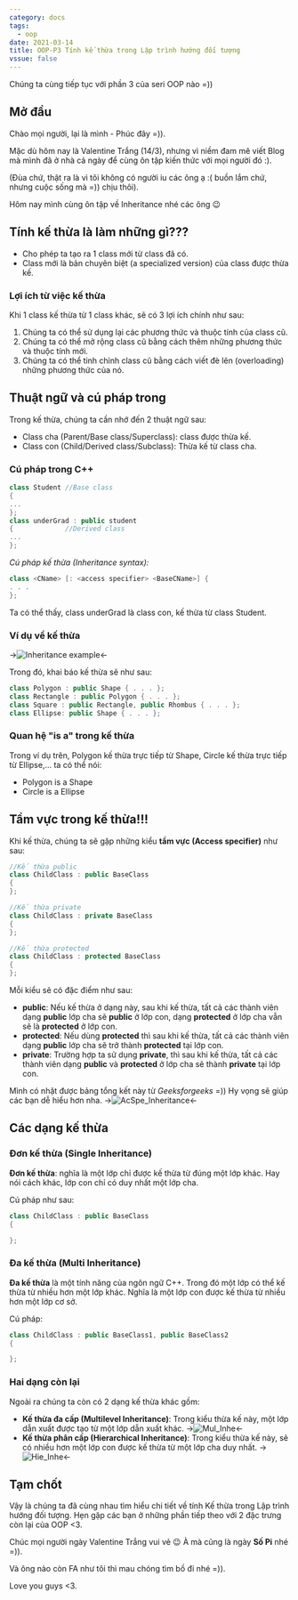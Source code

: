 ```yaml
---
category: docs
tags:
  - oop
date: 2021-03-14
title: OOP-P3 Tính kế thừa trong Lập trình hướng đối tượng
vssue: false
---
```


Chúng ta cùng tiếp tục với phần 3 của seri OOP nào =))

<!-- more -->
## Mở đầu
Chào mọi người, lại là mình - Phúc đây =)).

Mặc dù hôm nay là Valentine Trắng (14/3), nhưng vì niềm đam mê viết Blog mà mình
đã ở nhà cả ngày để cùng ôn tập kiến thức với mọi người đó :).

(Đùa chứ, thật ra là vì tôi không có người iu các ông ạ :( buồn lắm chứ, nhưng cuộc sống mà =)) chịu thôi).

Hôm nay mình cùng ôn tập về Inheritance nhé các ông :wink:

## Tính kế thừa là làm những gì???
- Cho phép ta tạo ra 1 class mới từ class đã có.
- Class mới là bản chuyên biệt (a specialized version) của class được thừa kế.

### Lợi ích từ việc kế thừa
Khi 1 class kế thừa từ 1 class khác, sẽ có 3 lợi ích chính như sau:
1. Chúng ta có thể sử dụng lại các phương thức và thuộc tính của class cũ.
2. Chúng ta có thể mở rộng class cũ bằng cách thêm những phương thức và thuộc tính mới.
3. Chúng ta có thể tinh chỉnh class cũ bằng cách viết đè lên (overloading) những phương thức của nó.

## Thuật ngữ và cú pháp trong
Trong kế thừa, chúng ta cần nhớ đến 2 thuật ngữ sau:
- Class cha (Parent/Base class/Superclass): class được thừa kế.
- Class con (Child/Derived class/Subclass): Thừa kế từ class cha.

### Cú pháp trong C++

```cpp
class Student //Base class
{
...
};
class underGrad : public student
{             //Derived class
...
};
```

*Cú pháp kế thừa (Inheritance syntax):*
```cpp
class <CName> [: <access specifier> <BaseCName>] {
. . .
};
```
Ta có thể thấy, class underGrad là class con, kế thừa từ class Student.

### Ví dụ về kế thừa
->![Inheritance example](https://images2.imgbox.com/8d/90/q5Pgh4WB_o.png)<-

Trong đó, khai báo kế thừa sẽ như sau:
```cpp
class Polygon : public Shape { . . . };
class Rectangle : public Polygon { . . . };
class Square : public Rectangle, public Rhombus { . . . };
class Ellipse: public Shape { . . . };
```
### Quan hệ "is a" trong kế thừa
Trong ví dụ trên, Polygon kế thừa trực tiếp từ Shape, Circle kế thừa trực tiếp từ Ellipse,... ta có thể nói:
- Polygon is a Shape
- Circle is a Ellipse

## Tầm vực trong kế thừa!!!
Khi kế thừa, chúng ta sẽ gặp những kiểu **tầm vực (Access specifier)** như sau:
```cpp
//Kế thừa public
class ChildClass : public BaseClass
{
};

//Kế thừa private
class ChildClass : private BaseClass
{
};

//Kế thừa protected
class ChildClass : protected BaseClass
{
};
```

Mỗi kiểu sẽ có đặc điểm như sau:
- **public**: Nếu kế thừa ở dạng này, sau khi kế thừa, tất cả các thành viên dạng **public** lớp cha
sẽ **public** ở lớp con, dạng **protected** ở lớp cha vẫn sẽ là **protected** ở lớp con.
- **protected**: Nếu dùng **protected** thì sau khi kế thừa, tất cả các thành viên dạng **public**
lớp cha sẽ trở thành **protected** tại lớp con.
- **private**: Trường hợp ta sử dụng **private**, thì sau khi kế thừa, tất cả các thành viên dạng
**public** và **protected** ở lớp cha sẽ thành **private** tại lớp con.

Mình có nhặt được bảng tổng kết này từ *Geeksforgeeks* =)) Hy vọng sẽ giúp các bạn dễ hiểu hơn nha.
->![AcSpe_Inheritance](https://media.geeksforgeeks.org/wp-content/cdn-uploads/table-class.png)<-

## Các dạng kế thừa
### Đơn kế thừa (Single Inheritance)
**Đơn kế thừa**: nghĩa là một lớp chỉ được kế thừa từ đúng một lớp khác. Hay nói cách khác, lớp con chỉ có duy nhất một lớp cha.

Cú pháp như sau:
```cpp
class ChildClass : public BaseClass
{

};
```
### Đa kế thừa (Multi Inheritance)
**Đa kế thừa** là một tính năng của ngôn ngữ C++. Trong đó một lớp có thể kế thừa từ nhiều hơn một lớp khác. Nghĩa là một lớp con được kế thừa từ nhiều hơn một lớp cơ sở.

Cú pháp:
```cpp
class ChildClass : public BaseClass1, public BaseClass2
{

};
```
### Hai dạng còn lại
Ngoài ra chúng ta còn có 2 dạng kế thừa khác gồm:
- **Kế thừa đa cấp (Multilevel Inheritance)**: Trong kiểu thừa kế này, một lớp dẫn xuất được tạo từ một lớp dẫn xuất khác.
->![Mul_Inhe](https://codelearn.io/Media/Default/Users/DatTrann/OOP/0.png)<-
- **Kế thừa phân cấp (Hierarchical Inheritance)**: Trong kiểu thừa kế này, sẽ có nhiều hơn một lớp con được kế thừa từ một lớp cha duy nhất.
->![Hie_Inhe](https://codelearn.io/Media/Default/Users/DatTrann/OOP/unnamed.jpg)<-

## Tạm chốt
Vậy là chúng ta đã cùng nhau tìm hiểu chi tiết về tính Kế thừa trong Lập trình hướng đối tượng. Hẹn gặp các bạn
ở những phần tiếp theo với 2 đặc trưng còn lại của OOP <3.

Chúc mọi người ngày Valentine Trắng vui vẻ :wink: À mà cũng là ngày **Số Pi** nhé =)).

Và ông nào còn FA như tôi thì mau chóng tìm bồ đi nhé =)).

Love you guys <3.
